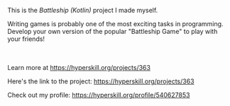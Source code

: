 This is the *Battleship (Kotlin)* project I made myself.


<p>Writing games is probably one of the most exciting tasks in programming. Develop your own version of the popular "Battleship Game" to play with your friends!</p><br/><br/>Learn more at <a href="https://hyperskill.org/projects/363?utm_source=ide&utm_medium=ide&utm_campaign=ide&utm_content=project-card">https://hyperskill.org/projects/363</a>

Here's the link to the project: https://hyperskill.org/projects/363

Check out my profile: https://hyperskill.org/profile/540627853